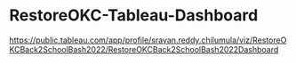 # RestoreOKC-Tableau-Dashboard
https://public.tableau.com/app/profile/sravan.reddy.chilumula/viz/RestoreOKCBack2SchoolBash2022/RestoreOKCBack2SchoolBash2022Dashboard
